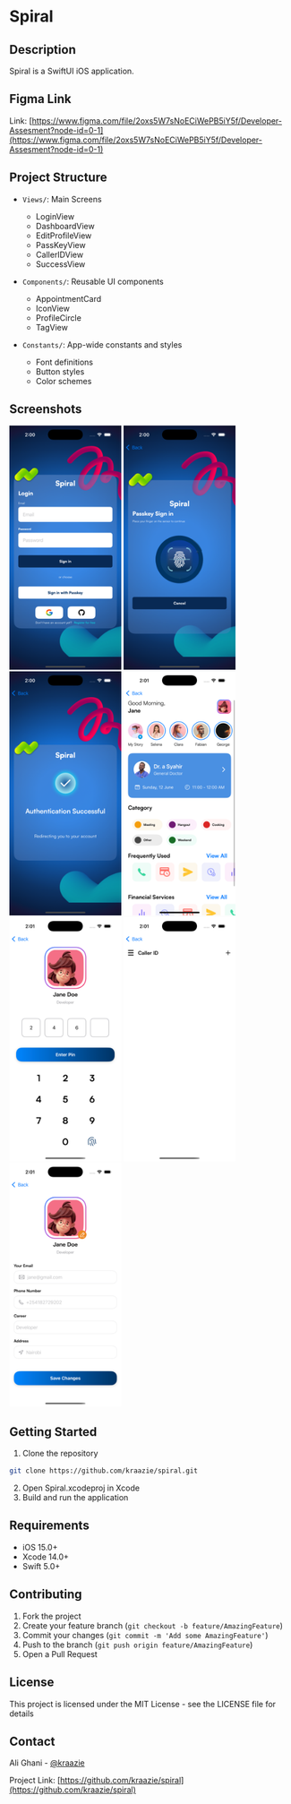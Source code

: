 # Spiral

## Description
Spiral is a SwiftUI iOS application.

## Figma Link
Link: [https://www.figma.com/file/2oxs5W7sNoECiWePB5iY5f/Developer-Assesment?node-id=0-1](https://www.figma.com/file/2oxs5W7sNoECiWePB5iY5f/Developer-Assesment?node-id=0-1)

## Project Structure

- `Views/`: Main Screens
  - LoginView
  - DashboardView
  - EditProfileView
  - PassKeyView
  - CallerIDView
  - SuccessView

- `Components/`: Reusable UI components
  - AppointmentCard
  - IconView
  - ProfileCircle
  - TagView

- `Constants/`: App-wide constants and styles
  - Font definitions
  - Button styles
  - Color schemes

## Screenshots

<p float="left">
  <img src="assets/1-login.png" width="200" />
  <img src="assets/2-passkey.png" width="200" /> 
  <img src="assets/3-success.png" width="200" />
  <img src="assets/4-dashboard.png" width="200" />
  <img src="assets/5-pin.png" width="200" />
  <img src="assets/6-callerid.png" width="200" />
  <img src="assets/7-editprofile.png" width="200" />
</p>

## Getting Started

1. Clone the repository
```bash
git clone https://github.com/kraazie/spiral.git
```
2. Open Spiral.xcodeproj in Xcode
3. Build and run the application

## Requirements
- iOS 15.0+
- Xcode 14.0+
- Swift 5.0+

## Contributing
1. Fork the project
2. Create your feature branch (`git checkout -b feature/AmazingFeature`)
3. Commit your changes (`git commit -m 'Add some AmazingFeature'`)
4. Push to the branch (`git push origin feature/AmazingFeature`)
5. Open a Pull Request

## License
This project is licensed under the MIT License - see the LICENSE file for details

## Contact
Ali Ghani - [@kraazie](https://github.com/kraazie)

Project Link: [https://github.com/kraazie/spiral](https://github.com/kraazie/spiral)
